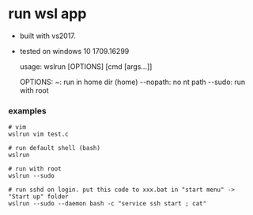 # run wsl app

* built with vs2017.
* tested on windows 10 1709.16299


    usage:
    wslrun [OPTIONS] [cmd [args...]]
    
    OPTIONS:
      ~: run in home dir (home)
      --nopath: no nt path
      --sudo: run with root


### examples

    # vim
    wslrun vim test.c
    
    # run default shell (bash)
    wslrun
    
    # run with root
    wslrun --sudo
    
    # run sshd on login. put this code to xxx.bat in "start menu" -> "Start up" folder
    wslrun --sudo --daemon bash -c "service ssh start ; cat"

